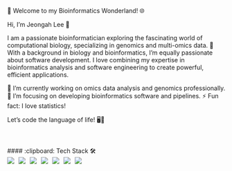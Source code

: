 
🧬 Welcome to my Bioinformatics Wonderland! 🌐

Hi, I’m Jeongah Lee 👋

I am a passionate bioinformatician exploring the fascinating world of computational biology, specializing in genomics and multi-omics data. 🚀
With a background in biology and bioinformatics, I’m equally passionate about software development. I love combining my expertise in bioinformatics analysis and software engineering to create powerful, efficient applications.

🌱 I’m currently working on omics data analysis and genomics professionally.
👯 I’m focusing on developing bioinformatics software and pipelines.
⚡ Fun fact: I love statistics!

Let’s code the language of life! 🖥️🧬

   <br/>
   <br/>
#### :clipboard: Tech Stack 🛠

<div style="display: flex; flex-wrap: wrap; gap: 10px;">
  <img src="https://img.shields.io/badge/R-276DC3?style=for-the-badge&logo=R&logoColor=white">
  <img src="https://img.shields.io/badge/Python-3776AB?style=for-the-badge&logo=Python&logoColor=white">
  <img src="https://img.shields.io/badge/C++-00599C?style=for-the-badge&logo=cplusplus&logoColor=white">
  <img src="https://img.shields.io/badge/PyTorch-FCAE1E?style=for-the-badge&logo=pytorch&logoColor=white">
  <img src="https://img.shields.io/badge/Docker-2496ED?style=for-the-badge&logo=docker&logoColor=white">
  <img src="https://img.shields.io/badge/github-181717?style=for-the-badge&logo=github&logoColor=white">
  <img src="https://img.shields.io/badge/VSCode-007ACC?style=for-the-badge&logo=VisualStudioCode&logoColor=white">
</div>



